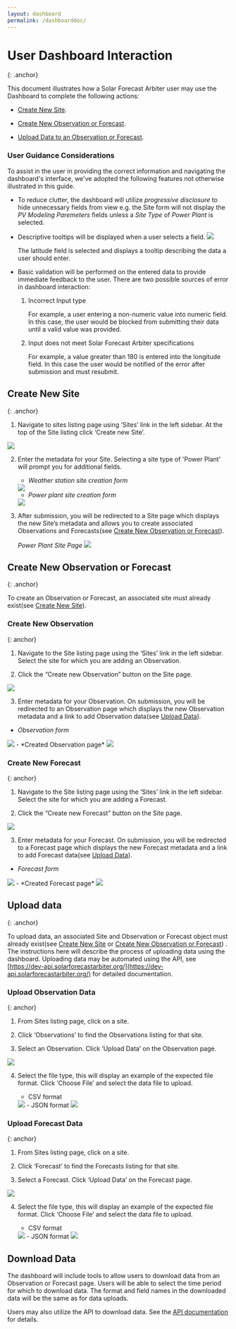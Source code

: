 ```yaml
---
layout: dashboard
permalink: /dashboarddoc/
---
```


User Dashboard Interaction
==========================
{: .anchor}

This document illustrates how a Solar Forecast Arbiter user may use the
Dashboard to complete the following actions:

-   [Create New Site](#create-new-site).

-   [Create New Observation or Forecast](#create-new-observation-or-forecast).

-   [Upload Data to an Observation or Forecast](#upload-data).

### User Guidance Considerations
To assist in the user in providing the correct information and
navigating the dashboard's interface, we've adopted the following
features not otherwise illustrated in this guide.

-  To reduce clutter, the dashboard will utilize *progressive
   disclosure* to hide unnecessary fields from view e.g. the
   Site form will not display the *PV Modeling Paremeters* fields
   unless a *Site Type* of *Power Plant* is selected.

-  Descriptive tooltips will be displayed when a user selects a field.
   <img class="my-3" src="/images/TooltipDetail.png" class="figure"/>
   <figcaption class="figure pb-2">The latitude field is selected and displays
   a tooltip describing the data a user should enter.</figcaption>

-  Basic validation will be performed on the entered data to provide
   immediate feedback to the user. There are two possible sources of
   error in dashboard interaction:

   1.  Incorrect Input type

       For example, a user entering a non-numeric value into numeric
       field. In this case, the user would be blocked from submitting
       their data until a valid value was provided.

   2.  Input does not meet Solar Forecast Arbiter specifications

	   For example, a value greater than 180 is entered into the
	   longitude field. In this case the user would be notified
       of the error after submission and must resubmit.

Create New Site
-------------
{: .anchor}

1. Navigate to sites listing page using ‘Sites’ link in the left
   sidebar. At the top of the Site listing click ‘Create new Site’.
<img class="my-3" src="/images/SitesListing.png"/>

2. Enter the metadata for your Site. Selecting a site type of 
   'Power Plant' will prompt you for additional fields. 

   
   - *Weather station site creation form*
   <img class="my-3" src="/images/SiteForm.png"/>

   - *Power plant site creation form*
   <img class="my-3" src="/images/plant_site_form.png"/>

3. After submission, you will be redirected to a Site
   page which displays the new Site’s metadata and allows you
   to create associated Observations and Forecasts(see
   [Create New Observation or Forecast](#create-new-observation-or-forecast)).

   *Power Plant Site Page*
   <img class="my-3" src="/images/plant_site.png"/>


Create New Observation or Forecast
---------------------------------
{: .anchor}

To create an Observation or Forecast, an associated site must already exist(see [Create New Site](#create-new-site)).

### Create New Observation
{: anchor} 

1.  Navigate to the Site listing page using the ‘Sites’ link in the left
	sidebar. Select the site for which you are adding an Observation.

2.  Click the “Create new Observation” button on the Site page.
  <img class="my-3" src="/images/weather_site.png"/>

3.  Enter metadata for your Observation. On submission, you will be redirected
    to an Observation page which displays the new Observation metadata and a
    link to add Observation data(see [Upload Data](#upload-observation-data)).
- *Observation form*
<img class="my-3" src="/images/weather_obs.png"/>
- *Created Observation page*
<img class="my-3" src="/images/observation.png"/>

### Create New Forecast
{: anchor}

1.  Navigate to the Site listing page using the ‘Sites’ link in the left
	sidebar. Select the site for which you are adding a Forecast.

2.   Click the “Create new Forecast” button on the Site page.
  <img class="my-3" src="/images/plant_site.png"/>

3.  Enter metadata for your Forecast. On submission, you will be redirected
    to a Forecast page which displays the new Forecast metadata and a
    link to add Forecast data(see [Upload Data](#upload-forecast-data)).
- *Forecast form*
<img class="my-3" src="/images/forecast_form.png"/>
- *Created Forecast page*
<img class="my-e" src="/images/forecast.png"/>


Upload data
-----------
{: .anchor}

To upload data, an associated Site and Observation or Forecast object
must already exist(see [Create New Site](#create-New-site) or
[Create New Observation or Forecast](#create-new-observation-or-forecast))
. The instructions here will describe the process of
uploading data using the dashboard.
Uploading data may be automated using the API, see
[https://dev-api.solarforecastarbiter.org/](https://dev-api.solarforecastarbiter.org/)
for detailed documentation.

### Upload Observation Data
{: anchor}

1.  From Sites listing page, click on a site.

2.  Click ‘Observations’ to find the Observations listing for that site.

3.  Select an Observation. Click ‘Upload Data’ on the Observation page.
<img class="my-3" src="/images/observation.png"/>

4.  Select the file type, this will display an example of the expected file
format. Click ‘Choose File’ and select the data file to upload.

	-  CSV format
	<img class="my-3" src="/images/obs_csv_upload.png"/>
	- JSON format
	<img class="my-3" src="/images/obs_json_upload.png"/>

### Upload Forecast Data
{: anchor}

1.  From Sites listing page, click on a site.

2.  Click ‘Forecast’ to find the Forecasts listing for that site.

3.  Select a Forecast. Click ‘Upload Data’ on the Forecast page.
<img class="my-3" src="/images/forecast.png"/>

4.  Select the file type, this will display an example of the expected file
format. Click ‘Choose File’ and select the data file to upload.

	- CSV format
	<img class="my-3" src="/images/fx_csv_upload.png"/>
	- JSON format
	<img class="my-3" src="/images/fx_json_upload.png"/>


Download Data
-------------
The dashboard will include tools to allow users to download data from
an Observation or Forecast page. Users will be able to select the time
period for which to download data. The format and field names in
the downloaded data will be the same as for data uploads. 

Users may also utilize the API to download data. See the
[API documentation](https://dev-api.solarforecastarbiter.org/)
for details.


<div class="my-3"></div>

